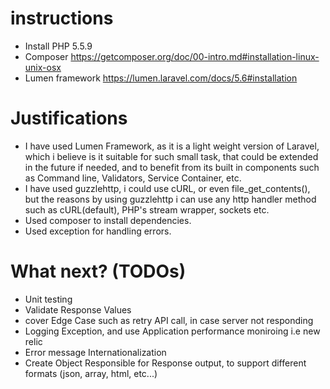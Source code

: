 instructions
==============

 - Install PHP 5.5.9
 - Composer https://getcomposer.org/doc/00-intro.md#installation-linux-unix-osx
 - Lumen framework https://lumen.laravel.com/docs/5.6#installation 


Justifications
========
- I have used Lumen Framework, as it is a light weight version of Laravel, which i believe is it suitable for such small task, that could be extended in the future if needed, and to benefit from its built in components 
such as Command line, Validators, Service Container, etc.
- I have used guzzlehttp, i could use cURL, or even file_get_contents(), but  the reasons by using guzzlehttp i can use any http handler method such as 
cURL(default), PHP's stream wrapper, sockets etc.
- Used composer to install dependencies.
- Used exception for handling errors.


What next? (TODOs)
===========

- Unit testing 
- Validate Response Values
- cover Edge Case such as retry API call, in case server not responding 
- Logging Exception, and use Application performance moniroing i.e new relic
- Error message Internationalization
- Create Object Responsible for Response output, to support different formats (json, array, html, etc...)
 